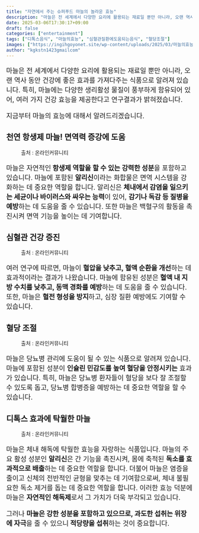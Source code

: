 ```yaml
---
title: "자연에서 주는 슈퍼푸드 마늘의 놀라운 효능"
description: "마늘은 전 세계에서 다양한 요리에 활용되는 재료일 뿐만 아니라, 오랜 역사 동안 건강에 좋은 효과를 가져다주는 식품으로 알려져 있습니다. 특히, 마늘에는 다양한 생리활성 물질이 풍부하게 함유되어 있어, 여러 가지 건강 효능을 제공한다고 연구결과가 밝혀졌습니다."
date: 2025-03-06T17:30:17+09:00
draft: false
categories: ["entertainment"]
tags: ["디톡스음식", "마늘의효능", "심혈관질환에도움되는음식", "혈당조절"]
images: ["https://ingihgoyonet.site/wp-content/uploads/2025/03/마늘의효능-1024x683.jpg", "https://ingihgoyonet.site/wp-content/uploads/2025/03/심혈관질환증진-1024x683.jpg", "https://ingihgoyonet.site/wp-content/uploads/2025/03/혈당조절-1024x683.jpg", "https://ingihgoyonet.site/wp-content/uploads/2025/03/디톡스음식-1024x576.jpg"]
author: "kgkstn1423gmailcom"
---
```


<p style="font-size:18px">마늘은 전 세계에서 다양한 요리에 활용되는 재료일 뿐만 아니라, 오랜 역사 동안 건강에 좋은 효과를 가져다주는 식품으로 알려져 있습니다. 특히, 마늘에는 다양한 생리활성 물질이 풍부하게 함유되어 있어, 여러 가지 건강 효능을 제공한다고 연구결과가 밝혀졌습니다. </p> <p style="font-size:18px">지금부터 마늘의 효능에 대해서 알려드리겠습니다.</p> <h2 >천연 항생제 마늘! 면역력 증강에 도움</h2> <figure ><img src="https://ingihgoyonet.site/wp-content/uploads/2025/03/마늘의효능-1024x683.jpg" alt="" style="aspect-ratio:16/9;object-fit:cover"/><figcaption >출처 : 온라인커뮤니티</figcaption></figure> <p style="font-size:18px">마늘은 자연적인<strong> 항생제 역할을 할 수 있는 강력한 성분</strong>을 포함하고 있습니다. 마늘에 포함된 <strong>알리신</strong>이라는 화합물은 면역 시스템을 강화하는 데 중요한 역할을 합니다. 알리신은 <strong>체내에서 감염을 일으키는 세균이나 바이러스와 싸우는 능력</strong>이 있어, <strong>감기나 독감 등 질병을 예방</strong>하는 데 도움을 줄 수 있습니다. 또한 마늘은 백혈구의 활동을 촉진시켜 면역 기능을 높이는 데 기여합니다.</p> <h2 >심혈관 건강 증진</h2> <figure ><img src="https://ingihgoyonet.site/wp-content/uploads/2025/03/심혈관질환증진-1024x683.jpg" alt="" style="aspect-ratio:16/9;object-fit:cover"/><figcaption >출처 : 온라인커뮤니티</figcaption></figure> <p style="font-size:18px">여러 연구에 따르면, 마늘이 <strong>혈압을 낮추고, 혈액 순환을 개선</strong>하는 데 효과적이라는 결과가 나왔습니다. 마늘에 함유된 성분은<strong> 혈액 내 지방 수치를 낮추고, 동맥 경화를 예방</strong>하는 데 도움을 줄 수 있습니다. 또한, 마늘은 <strong>혈전 형성을 방지</strong>하고, 심장 질환 예방에도 기여할 수 있습니다.</p> <h2 >혈당 조절</h2> <figure ><img src="https://ingihgoyonet.site/wp-content/uploads/2025/03/혈당조절-1024x683.jpg" alt="" style="aspect-ratio:16/9;object-fit:cover"/><figcaption >출처 : 온라인커뮤니티</figcaption></figure> <p style="font-size:18px">마늘은 당뇨병 관리에 도움이 될 수 있는 식품으로 알려져 있습니다. 마늘에 포함된 성분이 <strong>인슐린 민감도를 높여 혈당을 안정시키는</strong> 효과가 있습니다. 특히, 마늘은 당뇨병 환자들이 혈당을 보다 잘 조절할 수 있도록 돕고, 당뇨병 합병증을 예방하는 데 중요한 역할을 할 수 있습니다.</p> <h2 >디톡스 효과에 탁월한 마늘</h2> <figure ><img src="https://ingihgoyonet.site/wp-content/uploads/2025/03/디톡스음식-1024x576.jpg" alt="" style="aspect-ratio:16/9;object-fit:cover"/><figcaption >출처 : 온라인커뮤니티</figcaption></figure> <p style="font-size:18px">마늘은 체내 해독에 탁월한 효능을 자랑하는 식품입니다. 마늘의 주요 활성 성분인 <strong>알리신</strong>은 간 기능을 촉진시켜, 몸에 축적된 <strong>독소를 효과적으로 배출</strong>하는 데 중요한 역할을 합니다. 더불어 마늘은 염증을 줄이고 신체의 전반적인 균형을 맞추는 데 기여함으로써, 체내 불필요한 독소 제거를 돕는 데 중요한 역할을 합니다. 이러한 효능 덕분에 마늘은 <strong>자연적인 해독제</strong>로서 그 가치가 더욱 부각되고 있습니다.</p> <p style="font-size:18px">그러나 <strong>마늘은 강한 성분을 포함하고 있으므로, 과도한 섭취는 위장에 자극</strong>을 줄 수 있으니<strong> 적당량을 섭취</strong>하는 것이 중요합니다.</p>